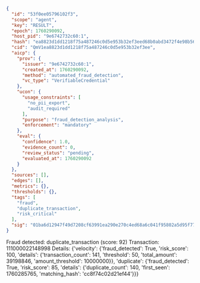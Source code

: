 ```json
{
  "id": "53f0ee05796102f3",
  "scope": "agent",
  "key": "RESULT",
  "epoch": 1760290092,
  "host_pid": "9e6742732c60:1",
  "hash": "ea8823d1dd1218f75a487246c0d5e953b32ef3eed68b0abd3472f4e98b56d8dc",
  "cid": "QmV1ea8823d1dd1218f75a487246c0d5e953b32ef3ee",
  "aicp": {
    "prov": {
      "issuer": "9e6742732c60:1",
      "created_at": 1760290092,
      "method": "automated_fraud_detection",
      "vc_type": "VerifiableCredential"
    },
    "ucon": {
      "usage_constraints": [
        "no_pii_export",
        "audit_required"
      ],
      "purpose": "fraud_detection_analysis",
      "enforcement": "mandatory"
    },
    "eval": {
      "confidence": 1.0,
      "evidence_count": 0,
      "review_status": "pending",
      "evaluated_at": 1760290092
    }
  },
  "sources": [],
  "edges": [],
  "metrics": {},
  "thresholds": {},
  "tags": [
    "fraud",
    "duplicate_transaction",
    "risk_critical"
  ],
  "sig": "01ba6d12947f49d7208cf63991ea290e270c4ed68a6c041f95802a5d95f77b86"
}
```

Fraud detected: duplicate_transaction (score: 92)
Transaction: 111000022148998
Details: {'velocity': {'fraud_detected': True, 'risk_score': 100, 'details': {'transaction_count': 141, 'threshold': 50, 'total_amount': 39198846, 'amount_threshold': 10000000}}, 'duplicate': {'fraud_detected': True, 'risk_score': 85, 'details': {'duplicate_count': 140, 'first_seen': 1760285765, 'matching_hash': 'cc8f74c02d21ef44'}}}